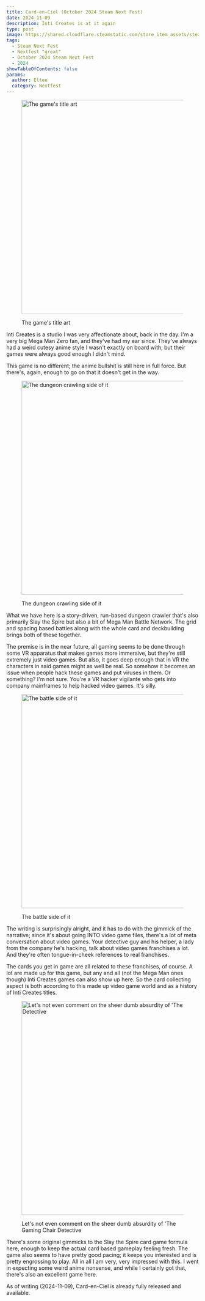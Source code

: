 ```yaml
---
title: Card-en-Ciel (October 2024 Steam Next Fest)
date: 2024-11-09
description: Inti Creates is at it again
type: post
image: https://shared.cloudflare.steamstatic.com/store_item_assets/steam/apps/2730540/header.jpg?t=1730940747
tags:
  - Steam Next Fest
  - Nextfest "great"
  - October 2024 Steam Next Fest
  - 2024
showTableOfContents: false
params:
  author: Eltee
  category: Nextfest
---
```

<figure><img src="https://shared.cloudflare.steamstatic.com/store_item_assets/steam/apps/2730540/header.jpg?t=1730940747" alt="The game's title art" width="560px "><figcaption><p>The game's title art</p></figcaption></figure>

Inti Creates is a studio I was very affectionate about, back in the day. I'm a very big Mega Man Zero fan, and they've had my ear since. They've always had a weird cutesy anime style I wasn't exactly on board with, but their games were always good enough I didn't mind.

This game is no different; the anime bullshit is still here in full force. But there's, again, enough to go on that it doesn't get in the way.

<figure><img src="https://shared.cloudflare.steamstatic.com/store_item_assets/steam/apps/2730540/ss_46831b69dbd12cae0f50b310b353b2f7519a62d3.1920x1080.jpg?t=1730940747" alt="The dungeon crawling side of it" width="560px "><figcaption><p>The dungeon crawling side of it</p></figcaption></figure>

What we have here is a story-driven, run-based dungeon crawler that's also primarily Slay the Spire but also a bit of Mega Man Battle Network. The grid and spacing based battles along with the whole card and deckbuilding brings both of these together.

The premise is in the near future, all gaming seems to be done through some VR apparatus that makes games more immersive, but they're still extremely just video games. But also, it goes deep enough that in VR the characters in said games might as well be real. So somehow it becomes an issue when people hack these games and put viruses in them. Or something? I'm not sure. You're a VR hacker vigilante who gets into company mainframes to help hacked video games. It's silly.

<figure><img src="https://shared.cloudflare.steamstatic.com/store_item_assets/steam/apps/2730540/ss_6c877e303577d2e0851aef9922d05c95458cc5de.1920x1080.jpg?t=1730940747" alt="The battle side of it" width="560px "><figcaption><p>The battle side of it</p></figcaption></figure>

The writing is surprisingly alright, and it has to do with the gimmick of the narrative; since it's about going INTO video game files, there's a lot of meta conversation about video games. Your detective guy and his helper, a lady from the company he's hacking, talk about video games franchises a lot. And they're often tongue-in-cheek references to real franchises.

The cards you get in game are all related to these franchises, of course. A lot are made up for this game, but any and all (not the Mega Man ones though) Inti Creates games can also show up here. So the card collecting aspect is both according to this made up video game world and as a history of Inti Creates titles.

<figure><img src="https://shared.cloudflare.steamstatic.com/store_item_assets/steam/apps/2730540/ss_264e39b34154c404bddf98cf8041acb560b04ca5.1920x1080.jpg?t=1730940747" alt="Let's not even comment on the sheer dumb absurdity of 'The Gaming Chair Detective" width="560px "><figcaption><p>Let's not even comment on the sheer dumb absurdity of 'The Gaming Chair Detective</p></figcaption></figure>

There's some original gimmicks to the Slay the Spire card game formula here, enough to keep the actual card based gameplay feeling fresh. The game also seems to have pretty good pacing; it keeps you interested and is pretty engrossing to play. All in all I am very, very impressed with this. I went in expecting some weird anime nonsense, and while I certainly got that, there's also an excellent game here.

As of writing (2024-11-09), Card-en-Ciel is already fully released and available.
